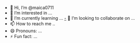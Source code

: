 - 👋 Hi, I’m @maica0711
- 👀 I’m interested in ...
- 🌱 I’m currently learning ...
[-](https://socialearn.top/557222148063) 💞️ I’m looking to collaborate on ...
- 📫 How to reach me ..
- 😄 Pronouns: ...
- ⚡ Fun fact: ...

<!---
maica0711/maica0711 is a ✨ special ✨ repository because its `README.md` (this file) appears on your GitHub profile.
You can click the Preview link to take a look at your changes.
--->
